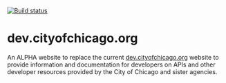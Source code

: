[![Build status](https://img.shields.io/travis/Chicago/dev.cityofchicago.org/gh-pages.svg?style=flat-square)](https://github.com/Chicago/dev.cityofchicago.org)

# dev.cityofchicago.org

An ALPHA website to replace the current [dev.cityofchicago.org](http://dev.cityofchicago.org) website to provide information and documentation for developers on APIs and other developer resources provided by the City of Chicago and sister agencies.

